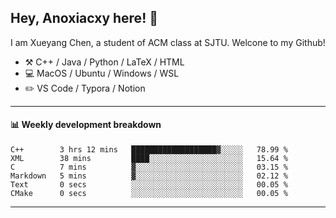 <!--
**Anoxiacxy/Anoxiacxy** is a ✨ _special_ ✨ repository because its `README.md` (this file) appears on your GitHub profile.

Here are some ideas to get you started:

- 🔭 I’m currently working on ...
- 🌱 I’m currently learning ...
- 👯 I’m looking to collaborate on ...
- 🤔 I’m looking for help with ...
- 💬 Ask me about ...
- 📫 How to reach me: ...
- 😄 Pronouns: ...
- ⚡ Fun fact: ...
-->

## Hey, Anoxiacxy here! :wave:

I am Xueyang Chen, a student of ACM class at SJTU. Welcone to my Github!

-   :hammer_and_pick: C++ / Java / Python / LaTeX / HTML
-   :computer: MacOS / Ubuntu / Windows / WSL
-   :pencil2: VS Code / Typora / Notion



<!--
#### :sparkles: My followers
-->

<!--START_SECTION:top-followers-->
<!--END_SECTION:top-followers-->

---

#### :bar_chart: Weekly development breakdown

<!--START_SECTION:waka-->

```text
C++        3 hrs 12 mins   ███████████████████▓░░░░░   78.99 %
XML        38 mins         ████░░░░░░░░░░░░░░░░░░░░░   15.64 %
C          7 mins          ▓░░░░░░░░░░░░░░░░░░░░░░░░   03.15 %
Markdown   5 mins          ▓░░░░░░░░░░░░░░░░░░░░░░░░   02.12 %
Text       0 secs          ░░░░░░░░░░░░░░░░░░░░░░░░░   00.05 %
CMake      0 secs          ░░░░░░░░░░░░░░░░░░░░░░░░░   00.05 %
```

<!--END_SECTION:waka-->

---
